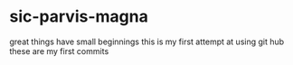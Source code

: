 # sic-parvis-magna
great things have small beginnings 
this is my first attempt at using git hub
these are my first commits
